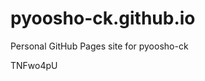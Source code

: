 # pyoosho-ck.github.io
Personal GitHub Pages site for pyoosho-ck

































































TNFwo4pU
